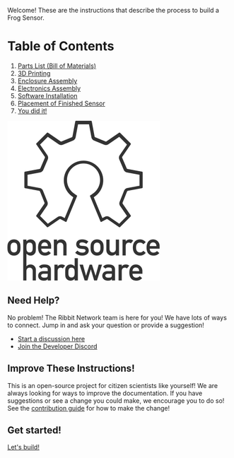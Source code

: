 Welcome! These are the instructions that describe the process to build a Frog Sensor.

# Table of Contents

1. [Parts List (Bill of Materials)](1-parts.md)
2. [3D Printing](2-3d-printing.md)
3. [Enclosure Assembly](3-enclosure.md)
4. [Electronics Assembly](4-electronics.md)
5. [Software Installation](5-software.md)
6. [Placement of Finished Sensor](6-sensor-placement.md)
7. [You did it!](7-done.md)

![Open Source Hardware Logo](images/oshw-logo.svg)

## Need Help?
No problem! The Ribbit Network team is here for you! We have lots of ways to connect. Jump in and ask your question or provide a suggestion!
* [Start a discussion here](https://github.com/Ribbit-Network/ribbit-network-frog-sensor/discussions/new)
* [Join the Developer Discord](https://discord.gg/vq8PkDb2TC)

## Improve These Instructions!
This is an open-source project for citizen scientists like yourself! We are always looking for ways to improve the documentation. If you have suggestions or see a change you could make, we encourage you to do so! See the [contribution guide](https://github.com/Ribbit-Network/ribbit-network-frog-sensor/blob/main/CONTRIBUTING.md) for how to make the change!


## Get started!
[Let's build!](1-parts.md)
